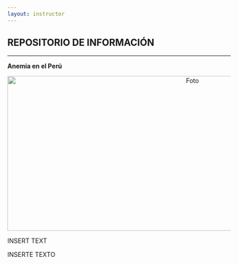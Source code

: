 ```yaml
---
layout: instructor
---
```

## REPOSITORIO DE INFORMACIÓN

* * *

<div style="text-align: justify"><strong> Anemia en el Perú </strong></div>
<p style="text-align:center"><img src="/images/anemia.png" alt="Foto" height="350" width="820"></p>
<p style="text-align: justify">INSERT TEXT</p>

<p style="text-align: justify">INSERTE TEXTO</p>
